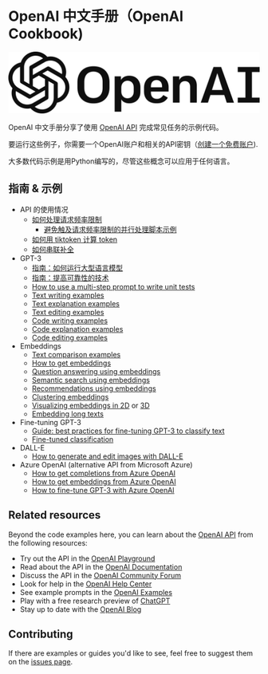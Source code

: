 

# OpenAI 中文手册（OpenAI Cookbook)

![openai-logo](https://raw.githubusercontent.com/imcda/openai-cookbook-zh-cn/main/images/OpenAI_Logo.svg.png)

OpenAI 中文手册分享了使用 [OpenAI API] 完成常见任务的示例代码。

要运行这些例子，你需要一个OpenAI账户和相关的API密钥（[创建一个免费账户][API Signup]).

大多数代码示例是用Python编写的，尽管这些概念可以应用于任何语言。

## 指南 & 示例

* API 的使用情况
  * [如何处理请求频率限制](examples/How_to_handle_rate_limits.ipynb)
    * [避免触及请求频率限制的并行处理脚本示例](examples/api_request_parallel_processor.py)
  * [如何用 tiktoken 计算 token](examples/How_to_count_tokens_with_tiktoken.ipynb)
  * [如何串联补全](examples/How_to_stream_completions.ipynb)
* GPT-3
  * [指南：如何运行大型语言模型](how_to_work_with_large_language_models.md)
  * [指南：提高可靠性的技术](techniques_to_improve_reliability.md)
  * [How to use a multi-step prompt to write unit tests](examples/Unit_test_writing_using_a_multi-step_prompt.ipynb)
  * [Text writing examples](text_writing_examples.md)
  * [Text explanation examples](text_explanation_examples.md)
  * [Text editing examples](text_editing_examples.md)
  * [Code writing examples](code_writing_examples.md)
  * [Code explanation examples](code_explanation_examples.md)
  * [Code editing examples](code_editing_examples.md)
* Embeddings
  * [Text comparison examples](text_comparison_examples.md)
  * [How to get embeddings](examples/Get_embeddings.ipynb)
  * [Question answering using embeddings](examples/Question_answering_using_embeddings.ipynb)
  * [Semantic search using embeddings](examples/Semantic_text_search_using_embeddings.ipynb)
  * [Recommendations using embeddings](examples/Recommendation_using_embeddings.ipynb)
  * [Clustering embeddings](examples/Clustering.ipynb)
  * [Visualizing embeddings in 2D](examples/Visualizing_embeddings_in_2D.ipynb) or [3D](examples/Visualizing_embeddings_in_3D.ipynb)
  * [Embedding long texts](examples/Embedding_long_inputs.ipynb)
* Fine-tuning GPT-3
  * [Guide: best practices for fine-tuning GPT-3 to classify text](https://docs.google.com/document/d/1rqj7dkuvl7Byd5KQPUJRxc19BJt8wo0yHNwK84KfU3Q/edit)
  * [Fine-tuned classification](examples/Fine-tuned_classification.ipynb)
* DALL-E
  * [How to generate and edit images with DALL-E](examples/dalle/Image_generations_edits_and_variations_with_DALL-E.ipynb)
* Azure OpenAI (alternative API from Microsoft Azure)
  * [How to get completions from Azure OpenAI](examples/azure/completions.ipynb)
  * [How to get embeddings from Azure OpenAI](examples/azure/embeddings.ipynb)
  * [How to fine-tune GPT-3 with Azure OpenAI](examples/azure/finetuning.ipynb)

## Related resources

Beyond the code examples here, you can learn about the [OpenAI API] from the following resources:

* Try out the API in the [OpenAI Playground]
* Read about the API in the [OpenAI Documentation]
* Discuss the API in the [OpenAI Community Forum]
* Look for help in the [OpenAI Help Center]
* See example prompts in the [OpenAI Examples]
* Play with a free research preview of [ChatGPT]
* Stay up to date with the [OpenAI Blog]

## Contributing

If there are examples or guides you'd like to see, feel free to suggest them on the [issues page].

[ChatGPT]: https://chat.openai.com/
[OpenAI API]: https://openai.com/api/
[API Signup]: https://beta.openai.com/signup
[OpenAI Playground]: https://beta.openai.com/playground
[OpenAI Documentation]: https://beta.openai.com/docs/introduction
[OpenAI Community Forum]: https://community.openai.com/top?period=monthly
[OpenAI Help Center]: https://help.openai.com/en/
[OpenAI Examples]: https://beta.openai.com/examples
[OpenAI Blog]: https://openai.com/blog/
[issues page]: https://github.com/openai/openai-cookbook/issues
